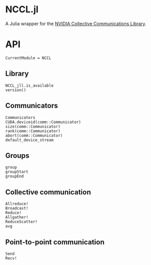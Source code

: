 # NCCL.jl

 A Julia wrapper for the [NVIDIA Collective Communications Library](https://developer.nvidia.com/nccl). 

# API

```@meta
CurrentModule = NCCL
```

## Library

```@docs
NCCL_jll.is_available
version()
```

## Communicators

```@docs
Communicators
CUDA.deviceid(comm::Communicator)
size(comm::Communicator)
rank(comm::Communicator)
abort(comm::Communicator)
default_device_stream
```

## Groups

```@docs
group
groupStart
groupEnd
```

## Collective communication

```@docs
Allreduce!
Broadcast!
Reduce!
Allgather!
ReduceScatter!
avg
```

## Point-to-point communication

```@docs
Send
Recv!
```